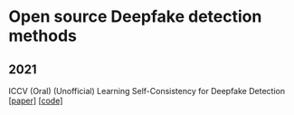# Open source Deepfake detection methods
## 2021

ICCV (Oral) (Unofficial) Learning Self-Consistency for Deepfake Detection [[paper]](https://openaccess.thecvf.com/content/ICCV2021/html/Zhao_Learning_Self-Consistency_for_Deepfake_Detection_ICCV_2021_paper.html)  [[code]](https://github.com/jtchen0528/PCL-I2G)  
